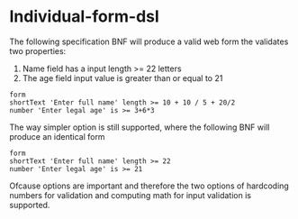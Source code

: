 # Individual-form-dsl

The following specification BNF will produce a valid web form the validates two properties:
  1. Name field has a input length >= 22 letters
  2. The age field input value is greater than or equal to 21


	form
	shortText 'Enter full name' length >= 10 + 10 / 5 + 20/2
	number 'Enter legal age' is >= 3+6*3


The way simpler option is still supported, where the following BNF will produce an identical form

	form
	shortText 'Enter full name' length >= 22
	number 'Enter legal age' is >= 21

Ofcause options are important and therefore the two options of hardcoding numbers for validation and computing math for input validation is supported.
